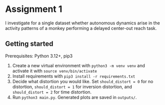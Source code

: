 # Assignment 1

I investigate for a single dataset whether autonomous dynamics arise in the activity patterns of a monkey performing a delayed center-out reach task.

## Getting started
Prerequisites: Python 3.12+, pip3
1. Create a new virtual environment with `python3 -m venv venv` and activate it with `source venv/bin/activate`
2. Install requirements with `pip3 install -r requirements.txt`
3. Decide what distortion you would like. Set `should_distort = 0` for no distortion, `should_distort = 1` for inversion distortion, and `should_distort = 2` for time distortion. 
4. Run `python3 main.py`. Generated plots are saved in `outputs/`.